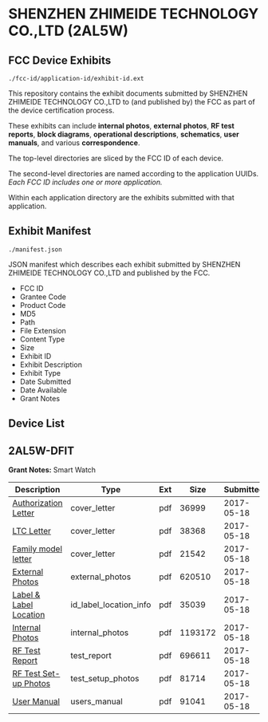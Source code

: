 # SHENZHEN ZHIMEIDE TECHNOLOGY CO.,LTD (2AL5W)
## FCC Device Exhibits

```
./fcc-id/application-id/exhibit-id.ext
```

This repository contains the exhibit documents submitted by SHENZHEN ZHIMEIDE TECHNOLOGY CO.,LTD to (and published by) the FCC as part of the device certification process.

These exhibits can include **internal photos**, **external photos**, **RF test reports**, **block diagrams**, **operational descriptions**, **schematics**, **user manuals**, and various **correspondence**.

The top-level directories are sliced by the FCC ID of each device.

The second-level directories are named according to the application UUIDs. *Each FCC ID includes one or more application.*

Within each application directory are the exhibits submitted with that application. 

## Exhibit Manifest

```
./manifest.json
```

JSON manifest which describes each exhibit submitted by SHENZHEN ZHIMEIDE TECHNOLOGY CO.,LTD and published by the FCC.

- FCC ID
- Grantee Code
- Product Code
- MD5
- Path
- File Extension
- Content Type
- Size
- Exhibit ID
- Exhibit Description
- Exhibit Type
- Date Submitted
- Date Available
- Grant Notes

## Device List
## 2AL5W-DFIT
**Grant Notes:** Smart Watch

| Description | Type | Ext | Size | Submitted | Available |
| ----------- | ---- | --- | ---- | --------- | --------- |
| [Authorization Letter](2AL5W-DFIT/1892b0dddb6799d707b827c17e912b8f/3395098.pdf) | cover_letter | pdf | 36999 | 2017-05-18 | 2017-05-18 |
| [LTC Letter](2AL5W-DFIT/1892b0dddb6799d707b827c17e912b8f/3395099.pdf) | cover_letter | pdf | 38368 | 2017-05-18 | 2017-05-18 |
| [Family model letter](2AL5W-DFIT/1892b0dddb6799d707b827c17e912b8f/3395100.pdf) | cover_letter | pdf | 21542 | 2017-05-18 | 2017-05-18 |
| [External Photos](2AL5W-DFIT/1892b0dddb6799d707b827c17e912b8f/3395101.pdf) | external_photos | pdf | 620510 | 2017-05-18 | 2017-05-18 |
| [Label & Label Location](2AL5W-DFIT/1892b0dddb6799d707b827c17e912b8f/3395102.pdf) | id_label_location_info | pdf | 35039 | 2017-05-18 | 2017-05-18 |
| [Internal Photos](2AL5W-DFIT/1892b0dddb6799d707b827c17e912b8f/3395103.pdf) | internal_photos | pdf | 1193172 | 2017-05-18 | 2017-05-18 |
| [RF Test Report](2AL5W-DFIT/1892b0dddb6799d707b827c17e912b8f/3395106.pdf) | test_report | pdf | 696611 | 2017-05-18 | 2017-05-18 |
| [RF Test Set-up Photos](2AL5W-DFIT/1892b0dddb6799d707b827c17e912b8f/3395107.pdf) | test_setup_photos | pdf | 81714 | 2017-05-18 | 2017-05-18 |
| [User Manual](2AL5W-DFIT/1892b0dddb6799d707b827c17e912b8f/3395108.pdf) | users_manual | pdf | 91041 | 2017-05-18 | 2017-05-18 |
